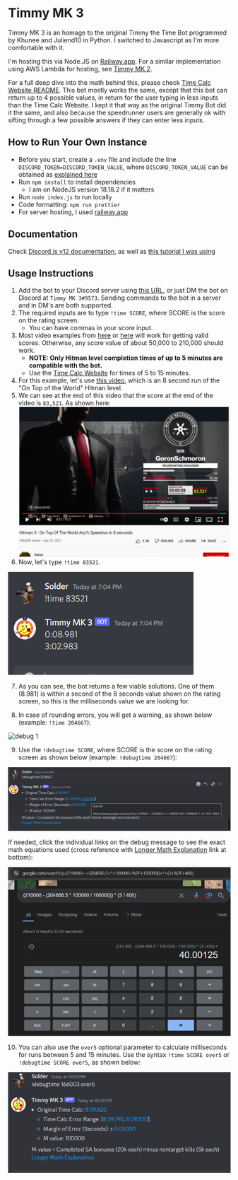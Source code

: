# Timmy MK 3

Timmy MK 3 is an homage to the original Timmy the Time Bot programmed by Khunee and Juliend10 in Python. I switched to Javascript as I'm more comfortable with it.

I'm hosting this via Node.JS on [Railway.app](https://railway.app/). For a similar implementation using AWS Lambda for hosting, see [Timmy MK 2](https://github.com/solderq35/timmy_mk_2).

For a full deep dive into the math behind this, please check [Time Calc Website README](https://github.com/solderq35/time-calc-under-5/blob/main/README.md#mathematics-code-explanation). This bot mostly works the same, except that this bot can return up to 4 possible values, in return for the user typing in less inputs than the Time Calc Website. I kept it that way as the original Timmy Bot did it the same, and also because the speedrunner users are generally ok with sifting through a few possible answers if they can enter less inputs.

## How to Run Your Own Instance

- Before you start, create a `.env` file and include the line `DISCORD_TOKEN=DISCORD_TOKEN_VALUE`, where `DISCORD_TOKEN_VALUE` can be obtained as [explained here](https://www.online-tech-tips.com/computer-tips/what-is-a-discord-token-and-how-to-get-one/)
- Run `npm install` to install dependencies
  - I am on NodeJS version 18.18.2 if it matters
- Run `node index.js` to run locally
- Code formatting: `npm run prettier`
- For server hosting, I used [railway.app](https://railway.app/)

## Documentation

Check [Discord.js v12 documentation](https://v12.discordjs.guide/creating-your-bot/commands-with-user-input.html), as well as [this tutorial I was using](https://www.alpharithms.com/how-to-code-a-discord-bot-in-javascript-444917/)

## Usage Instructions

1. Add the bot to your Discord server using [this URL](https://discord.com/api/oauth2/authorize?client_id=1041152819874508812&permissions=2147486720&scope=bot%20applications.commands), or just DM the bot on Discord at `Timmy MK 3#9573`. Sending commands to the bot in a server and in DM's are both supported.
2. The required inputs are to type `!time SCORE`, where SCORE is the score on the rating screen.
   - You can have commas in your score input.
3. Most video examples from [here](https://www.youtube.com/results?search_query=hitman+3+speedrun&sp=EgIYAQ%253D%253D) or [here](https://www.speedrun.com/hitman_3) will work for getting valid scores. Otherwise, any score value of about 50,000 to 210,000 should work.
   - **NOTE: Only Hitman level completion times of up to 5 minutes are compatible with the bot.**
   - Use the [Time Calc Website](https://solderq35.github.io/time-calc-under-5/over5) for times of 5 to 15 minutes.
4. For this example, let's use [this video](https://www.youtube.com/watch?v=zIRAmZdl-y4), which is an 8 second run of the "On Top of the World" Hitman level.
5. We can see at the end of this video that the score at the end of the video is `83,521`. As shown here: ![Score](static/goronscore.png)
6. Now, let's type `!time 83521`.

![Milliseconds Score](static/timmy-example.png)

7. As you can see, the bot returns a few viable solutions. One of them (8.981) is within a second of the 8 seconds value shown on the rating screen, so this is the milliseconds value we are looking for.

8. In case of rounding errors, you will get a warning, as shown below (example: `!time 204667`):

![debug 1](https://i.ibb.co/kxbjDHN/debugtime1.png)

9. Use the `!debugtime SCORE`, where SCORE is the score on the rating screen as shown below (example: `!debugtime 204667`):

![debug 2](static/debugtime2.png)

If needed, click the individual links on the debug message to see the exact math equations used (cross reference with [Longer Math Explanation](https://github.com/solderq35/time-calc-under-5/blob/main/README.md#error-calculation) link at bottom):

![googleCalc](static/googlecalc.png)

10. You can also use the `over5` optional parameter to calculate milliseconds for runs between 5 and 15 minutes. Use the syntax `!time SCORE over5` or `!debugtime SCORE over5`, as shown below:

![googleCalc](static/over5.png)
